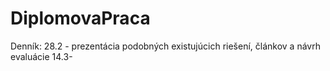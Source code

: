 # DiplomovaPraca
Denník:
28.2 - prezentácia podobných existujúcich riešení, článkov a návrh evaluácie
14.3-
